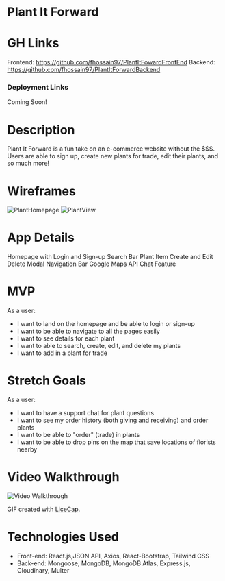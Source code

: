 # Plant It Forward

# GH Links
Frontend: https://github.com/fhossain97/PlantItFowardFrontEnd
Backend: https://github.com/fhossain97/PlantItForwardBackend

### Deployment Links
Coming Soon!

# Description  
Plant It Forward is a fun take on an e-commerce website without the $$$. Users are able to sign up, create new plants for trade, edit their plants, and so much more!

# Wireframes 

![PlantHomepage](https://user-images.githubusercontent.com/102195654/179842519-162dd5a9-7f87-4cf1-9261-400382c199b9.png)
![PlantView](https://user-images.githubusercontent.com/102195654/179842522-b673d01e-ba3d-4cc2-aeec-1bd6682b6e60.png)


# App Details  
Homepage with Login and Sign-up
Search Bar
Plant Item Create and Edit
Delete Modal
Navigation Bar
Google Maps API
Chat Feature

# MVP 
As a user:
- I want to land on the homepage and be able to login or sign-up
- I want to be able to navigate to all the pages easily
- I want to see details for each plant
- I want to able to search, create, edit, and delete my plants 
- I want to add in a plant for trade

# Stretch Goals 
 As a user:
- I want to have a support chat for plant questions
- I want to see my order history (both giving and receiving) and order plants
- I want to be able to "order" (trade) in plants
- I want to be able to drop pins on the map that save locations of florists nearby

# Video Walkthrough
<img src='./public/PIF.gif' title='Video Walkthrough' width='' alt='Video Walkthrough' />

GIF created with [LiceCap](http://www.cockos.com/licecap/).

# Technologies Used
- Front-end: React.js,JSON API, Axios, React-Bootstrap, Tailwind CSS
- Back-end: Mongoose, MongoDB, MongoDB Atlas, Express.js, Cloudinary, Multer



